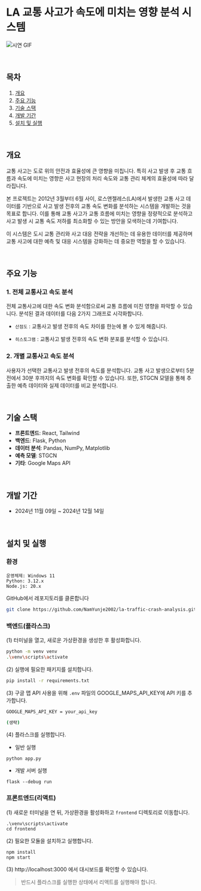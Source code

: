 # LA 교통 사고가 속도에 미치는 영향 분석 시스템

![시연 GIF](./demo.gif)

<br>

## 목차

1. [개요](#개요)
2. [주요 기능](#주요-기능)
3. [기술 스택](#기술-스택)
4. [개발 기간](#개발-기간)
5. [설치 및 실행](#설치-및-실행)

<br>

## 개요

교통 사고는 도로 위의 안전과 효율성에 큰 영향을 미칩니다. 특히 사고 발생 후 교통 흐름과 속도에 미치는 영향은 사고 현장의 처리 속도와 교통 관리 체계의 효율성에 따라 달라집니다.

본 프로젝트는 2012년 3월부터 6월 사이, 로스앤젤레스(LA)에서 발생한 교통 사고 데이터를 기반으로 사고 발생 전후의 교통 속도 변화를 분석하는 시스템을 개발하는 것을 목표로 합니다. 이를 통해 교통 사고가 교통 흐름에 미치는 영향을 정량적으로 분석하고 사고 발생 시 교통 속도 저하를 최소화할 수 있는 방안을 모색하는데 기여합니다.

이 시스템은 도시 교통 관리와 사고 대응 전략을 개선하는 데 유용한 데이터를 제공하며 교통 사고에 대한 예측 및 대응 시스템을 강화하는 데 중요한 역할을 할 수 있습니다.

<br>

## 주요 기능

### 1. 전체 교통사고 속도 분석

전체 교통사고에 대한 속도 변화 분석함으로써 교통 흐름에 미친 영향을 파악할 수 있습니다. 분석된 결과 데이터를 다음 2가지 그래프로 시각화합니다.

- `산점도` : 교통사고 발생 전후의 속도 차이를 한눈에 볼 수 있게 해줍니다.

- `히스토그램` : 교통사고 발생 전후의 속도 변화 분포를 분석할 수 있습니다.

### 2. 개별 교통사고 속도 분석

사용자가 선택한 교통사고 발생 전후의 속도를 분석합니다. 교통 사고 발생으로부터 5분 전에서 30분 후까지의 속도 변화를 확인할 수 있습니다. 또한, STGCN 모델을 통해 추출한 예측 데이터와 실제 데이터를 비교 분석합니다.

<br>

## 기술 스택

- **프론트엔드**: React, Tailwind
- **백엔드**: Flask, Python
- **데이터 분석**: Pandas, NumPy, Matplotlib
- **예측 모델**: STGCN
- **기타**: Google Maps API

<br>

## 개발 기간

- 2024년 11월 09일 ~ 2024년 12월 14일

<br>

## 설치 및 실행

### 환경

```
운영체제: Windows 11
Python: 3.12.x
Node.js: 20.x
```

GitHub에서 레포지토리를 클론합니다

```bash
git clone https://github.com/NamYunje2002/la-traffic-crash-analysis.git
```

### 백엔드(플라스크)

(1) 터미널을 열고, 새로운 가상환경을 생성한 후 활성화합니다.

```bash
python -m venv venv
.\venv\scripts\activate
```

(2) 실행에 필요한 패키지를 설치합니다.

```bash
pip install -r requirements.txt
```

(3) 구글 맵 API 사용을 위해 `.env` 파일의 GOOGLE_MAPS_API_KEY에 API 키를 추가합니다.

```bash
GOOGLE_MAPS_API_KEY = your_api_key

(생략)
```

(4) 플라스크를 실행합니다.

- 일반 실행

```
python app.py
```

- 개발 서버 실행

```
flask --debug run
```

### 프론트엔드(리액트)

(1) 새로운 터미널을 연 뒤, 가상환경을 활성화하고 `frontend` 디렉토리로 이동합니다.

```
.\venv\scripts\activate
cd frontend
```

(2) 필요한 모듈을 설치하고 실행합니다.

```
npm install
npm start
```

(3) http://localhost:3000 에서 대시보드를 확인할 수 있습니다.

> 반드시 플라스크를 실행한 상태에서 리액트를 실행해야 합니다.
